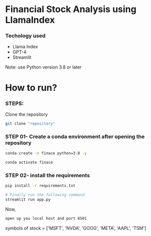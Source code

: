 # Financial Stock Analysis using LlamaIndex


### Techology used

 - Llama Index
 - GPT-4
 - Streamlit


Note: use Python version 3.8 or later


# How to run?
### STEPS:

Clone the repository

```bash
git clone "repository"
```
### STEP 01- Create a conda environment after opening the repository

```bash
conda create -n finace python=3.8 -y
```

```bash
conda activate finace
```


### STEP 02- install the requirements
```bash
pip install -r requirements.txt
```


```bash
# Finally run the following command
streamlit run app.py
```

Now,
```bash
open up you local host and port 8501
```





symbols of stock = ['MSFT', 'NVDA', 'GOOG', 'META', 'AAPL', 'TSM']
